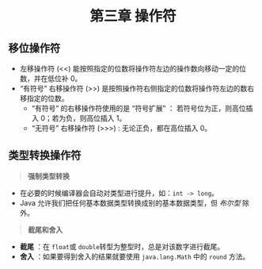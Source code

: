 # <center> 第三章 操作符 </center>
## 移位操作符
- 左移操作符 (<<) 能按照指定的位数将操作符左边的操作数向移动一定的位数，并在低位补 0。
- “有符号” 右移操作符 (>>) 是按照操作符右侧指定的位数将操作符左边的数右移指定的位数。
    - “有符号” 的右移操作符使用的是 “符号扩展” ： 若符号位为正，则高位插入 0；若为负，则高位插入 1。
    - “无符号” 右移操作符 (>>>) : 无论正负，都在高位插入 0。

## 类型转换操作符
> **强制类型转换**
- 在必要的时候编译器会自动对类型进行提升，如：`int -> long`。
- Java 允许我们把任何基本数据类型转换成别的基本数据类型，但 *布尔型* 除外。

> **截尾和舍入**
- **截尾** ：在 `float`或 `double`转型为整型时，总是对该数字进行截尾。
- **舍入** ：如果要得到舍入的结果就要使用 `java.lang.Math` 中的 `round` 方法。